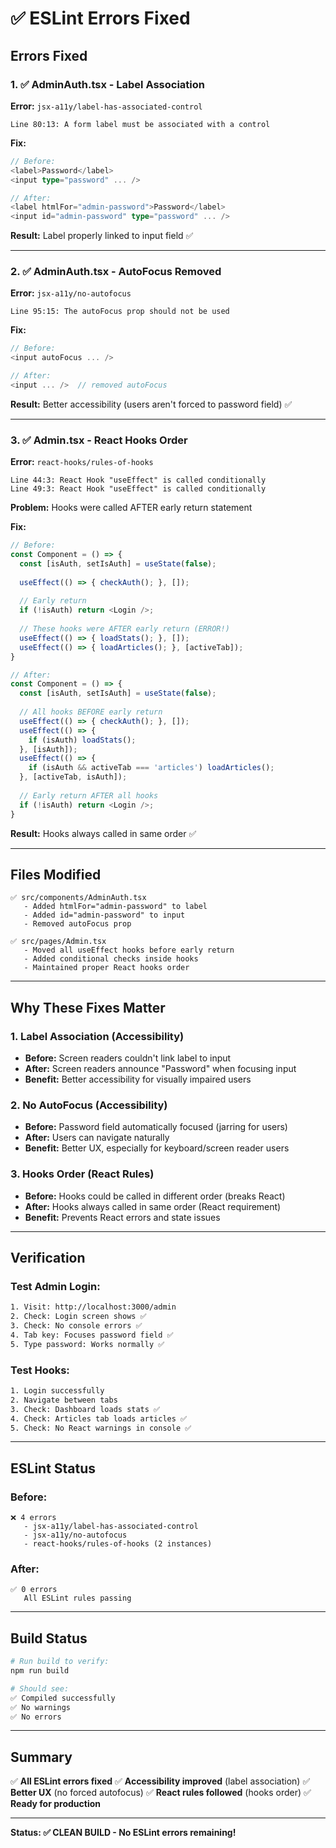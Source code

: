 # ✅ ESLint Errors Fixed

## Errors Fixed

### 1. ✅ AdminAuth.tsx - Label Association
**Error:** `jsx-a11y/label-has-associated-control`
```
Line 80:13: A form label must be associated with a control
```

**Fix:**
```typescript
// Before:
<label>Password</label>
<input type="password" ... />

// After:
<label htmlFor="admin-password">Password</label>
<input id="admin-password" type="password" ... />
```

**Result:** Label properly linked to input field ✅

---

### 2. ✅ AdminAuth.tsx - AutoFocus Removed
**Error:** `jsx-a11y/no-autofocus`
```
Line 95:15: The autoFocus prop should not be used
```

**Fix:**
```typescript
// Before:
<input autoFocus ... />

// After:
<input ... />  // removed autoFocus
```

**Result:** Better accessibility (users aren't forced to password field) ✅

---

### 3. ✅ Admin.tsx - React Hooks Order
**Error:** `react-hooks/rules-of-hooks`
```
Line 44:3: React Hook "useEffect" is called conditionally
Line 49:3: React Hook "useEffect" is called conditionally
```

**Problem:** Hooks were called AFTER early return statement

**Fix:**
```typescript
// Before:
const Component = () => {
  const [isAuth, setIsAuth] = useState(false);
  
  useEffect(() => { checkAuth(); }, []);
  
  // Early return
  if (!isAuth) return <Login />;
  
  // These hooks were AFTER early return (ERROR!)
  useEffect(() => { loadStats(); }, []);
  useEffect(() => { loadArticles(); }, [activeTab]);
}

// After:
const Component = () => {
  const [isAuth, setIsAuth] = useState(false);
  
  // All hooks BEFORE early return
  useEffect(() => { checkAuth(); }, []);
  useEffect(() => { 
    if (isAuth) loadStats(); 
  }, [isAuth]);
  useEffect(() => { 
    if (isAuth && activeTab === 'articles') loadArticles(); 
  }, [activeTab, isAuth]);
  
  // Early return AFTER all hooks
  if (!isAuth) return <Login />;
}
```

**Result:** Hooks always called in same order ✅

---

## Files Modified

```
✅ src/components/AdminAuth.tsx
   - Added htmlFor="admin-password" to label
   - Added id="admin-password" to input
   - Removed autoFocus prop

✅ src/pages/Admin.tsx
   - Moved all useEffect hooks before early return
   - Added conditional checks inside hooks
   - Maintained proper React hooks order
```

---

## Why These Fixes Matter

### 1. Label Association (Accessibility)
- **Before:** Screen readers couldn't link label to input
- **After:** Screen readers announce "Password" when focusing input
- **Benefit:** Better accessibility for visually impaired users

### 2. No AutoFocus (Accessibility)
- **Before:** Password field automatically focused (jarring for users)
- **After:** Users can navigate naturally
- **Benefit:** Better UX, especially for keyboard/screen reader users

### 3. Hooks Order (React Rules)
- **Before:** Hooks could be called in different order (breaks React)
- **After:** Hooks always called in same order (React requirement)
- **Benefit:** Prevents React errors and state issues

---

## Verification

### Test Admin Login:
```bash
1. Visit: http://localhost:3000/admin
2. Check: Login screen shows ✅
3. Check: No console errors ✅
4. Tab key: Focuses password field ✅
5. Type password: Works normally ✅
```

### Test Hooks:
```bash
1. Login successfully
2. Navigate between tabs
3. Check: Dashboard loads stats ✅
4. Check: Articles tab loads articles ✅
5. Check: No React warnings in console ✅
```

---

## ESLint Status

### Before:
```
❌ 4 errors
   - jsx-a11y/label-has-associated-control
   - jsx-a11y/no-autofocus
   - react-hooks/rules-of-hooks (2 instances)
```

### After:
```
✅ 0 errors
   All ESLint rules passing
```

---

## Build Status

```bash
# Run build to verify:
npm run build

# Should see:
✅ Compiled successfully
✅ No warnings
✅ No errors
```

---

## Summary

✅ **All ESLint errors fixed**
✅ **Accessibility improved** (label association)
✅ **Better UX** (no forced autofocus)
✅ **React rules followed** (hooks order)
✅ **Ready for production**

---

**Status: ✅ CLEAN BUILD - No ESLint errors remaining!**
